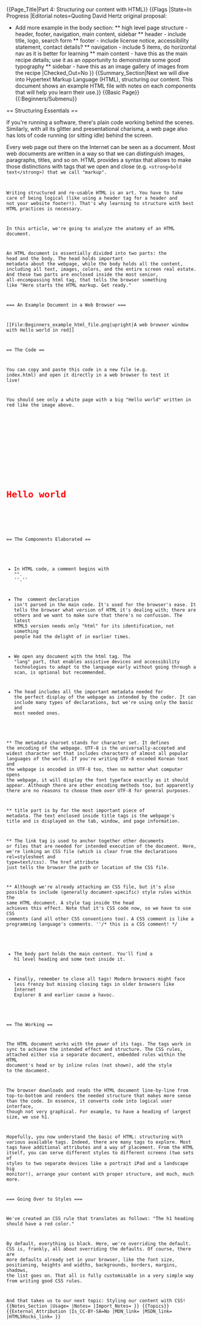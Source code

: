 {{Page_Title|Part 4: Structuring our content with HTML}}
{{Flags
|State=In Progress
|Editorial notes=Quoting David Hertz original proposal:

* Add more example in the body section:
** high level page structure - header, footer, navigation, main content, sidebar
** header - include title, logo, search form
** footer - include license notice, accessibility statement, contact details?
** navigation - include 5 items, do horizontal nav as it is better for learning
** main content - have this as the main recipe details; use it as an opportunity to demonstrate some good typography
** sidebar - have this as an image gallery of images from the recipe
|Checked_Out=No
}}
{{Summary_Section|Next we will dive into Hypertext Markup Language (HTML), structuring our content. This document shows an example HTML file with notes on each components that will help you learn their use.}}
{{Basic Page}}
{{:Beginners/Submenu}}

== Structuring Essentials ==

If you're running a software, there's plain code working behind the scenes. Similarly, with all its glitter and presentational charisma, a web page also has lots of code running (or sitting idle) behind the screen.

Every web page out there on the Internet can be seen as a document. Most web documents are written in a way so that we can distinguish images, paragraphs, titles, and so on. HTML provides a syntax that allows to make those distinctions with tags that we open and close (e.g. <code>&lt;strong&gt;bold text&lt;/strong&gt;) that we call "markup".

Writing structured and re-usable HTML is an art. You have to take care of being logical (like using a <tt>header</tt> tag for a header and not your website footer!). That's why learning to structure with best HTML practices is necessary.

In this article, we're going to analyze the anatomy of an HTML document.

An HTML document is essentially divided into two parts: the <tt>head</tt> and the <tt>body</tt>. The <tt>head</tt> holds important metadata about the webpage, while the body holds all the content, including all text, images, colors, and the entire screen real estate. And these two parts are enclosed inside the most senior, all-encompassing <tt>html</tt> tag, that tells the browser something like "Here starts the HTML markup. Get ready."

=== An Example Document in a Web Browser ===

[[File:Beginners_example_html_file.png|upright|A web browser window with Hello world in red]]

== The Code ==

You can copy and paste this code in a new file (e.g. <tt>index.html</tt>) and open it directly in a web browser to test it live!

You should see only a white page with a big "Hello world" written in red like the image above.

<syntaxHighlight lang="html5">
<!DOCTYPE html>
<html lang="en">
 <head>
   <meta charset="utf-8"></meta>
   <title>Example Page</title>
   <link rel="stylesheet" href="style1.css" type="text/css"></link>
   <style> h1 {
                  color: red;
              }
   </style>
 </head>
 <body>
   <h1>Hello world</h1>
 </body>
</html>
</syntaxHighlight>

== The Components Elaborated ==

* In HTML code, a comment begins with "<tt><nowiki><!--</nowiki></tt>" and ends with "<tt><nowiki>--></nowiki></tt>". ''<tt><nowiki><!--this is a comment--></nowiki></tt>.''

* The <tt><nowiki><!DOCTYPE html></nowiki></tt> comment declaration isn't parsed in the main code. It's used for the browser's ease. It tells the browser what version of HTML it's dealing with; there are others and we want to make sure that there's no confusion. The latest HTML5 version needs only "html" for its identification, not something people had the delight of in earlier times.

* We open any document with the <tt>html</tt> tag. The "<tt>lang</tt>" part, that enables assistive devices and accessibility technologies to adapt to the language early without going through a scan, is optional but recommended.

* The <tt>head</tt> includes all the important metadata needed for the perfect display of the webpage as intended by the coder. It can include many types of declarations, but we're using only the basic and most needed ones.

** The metadata <tt>charset</tt> stands for character set. It defines the encoding of the webpage. UTF-8 is the universally-accepted and widest character set that includes characters of almost all popular languages of the world. If you're writing UTF-8 encoded Korean text and the webpage is encoded in UTF-8 too, then no matter what computer opens the webpage, it will display the font typeface exactly as it should appear. Although there are other encoding methods too, but apparently there are no reasons to choose them over UTF-8 for general purposes.

** <tt>title</tt> part is by far the most important piece of metadata. The text enclosed inside <tt>title</tt> tags is the webpage's title and is displayed on the tab, window, and page information.

** The <tt>link</tt> tag is used to anchor together other documents or files that are needed for intended execution of the document. Here, we're linking an CSS file (which is clear from the declarations <tt><nowiki>rel=stylesheet</nowiki></tt> and <tt><nowiki>type=text/css</nowiki></tt>). The <tt>href</tt> attribute just tells the browser the path or location of the CSS file.

** Although we're already attaching an CSS file, but it's also possible to include (generally document-specific) style rules within the same HTML document. A <tt>style</tt> tag inside the <tt>head</tt> achieves this effect. Note that it's CSS code now, so we have to use CSS comments (and all other CSS conventions too). A CSS comment is like a programming language's comments. ''/* this is a CSS comment! */

* The <tt>body</tt> part holds the main content. You'll find a <tt>h1</tt> level heading and some text inside it.

* Finally, remember to close all tags! Modern browsers might face less frenzy but missing closing tags in older browsers like Internet Explorer 8 and earlier cause a havoc.

== The Working ==

The HTML document works with the power of its tags. The tags work in sync to achieve the intended effect and structure. The CSS rules, attached either via a separate document, embedded rules within the HTML document's <tt>head</tt> or by inline rules (not shown), add the style to the document.

The browser downloads and reads the HTML document line-by-line from top-to-bottom and renders the needed structure that makes more sense than the code. In essence, it converts code into logical user interface, though not very graphical. For example, to have a heading of largest size, we use <tt>h1</tt>.

Hopefully, you now understand the basic of HTML: structuring with various available tags. Indeed, there are many tags to explore. Most tags have additional attributes and a way of placement. From the HTML itself, you can serve different styles to different screens (two sets of styles to two separate devices like a portrait iPad and a landscape big monitor!), arrange your content with proper structure, and much, much more.

=== Going Over to Styles ===

We've created an CSS rule that translates as follows: "The h1 heading should have a red color."

By default, everything is black. Here, we're overriding the default. CSS is, frankly, all about overriding the defaults. Of course, there are more defaults already set in your browser, like the font size, positioning, heights and widths, backgrounds, borders, margins, shadows, the list goes on. That all is fully customisable in a very simple way from writing good CSS rules.

And that takes us to our next topic: Styling our content with CSS!
{{Notes_Section
|Usage=
|Notes=
|Import_Notes=
}}
{{Topics}}
{{External_Attribution
|Is_CC-BY-SA=No
|MDN_link=
|MSDN_link=
|HTML5Rocks_link=
}}